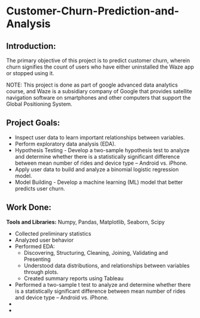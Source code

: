 # Customer-Churn-Prediction-and-Analysis

## Introduction:
The primary objective of this project is to predict customer churn, wherein churn signifies the count of users who have either uninstalled the Waze app or stopped using it.

NOTE: This project is done as part of google advanced data analytics course, and Waze is a subsidiary company of Google that provides satellite navigation software on smartphones and other computers that support the Global Positioning System.

## Project Goals:

* Inspect user data to learn important relationships between variables.
* Perform exploratory data analysis (EDA).
* Hypothesis Testing - Develop a two-sample hypothesis test to analyze and determine whether there is a statistically significant difference between mean number of rides and device type – Android vs. iPhone.
* Apply user data to build and analyze a binomial logistic regression model.
* Model Building - Develop a machine learning (ML) model that better predicts user churn. 

## Work Done:
**Tools and Libraries:** Numpy, Pandas, Matplotlib, Seaborn, Scipy

* Collected preliminary statistics
* Analyzed user behavior 
* Performed EDA:
  * Discovering, Structuring, Cleaning, Joining, Validating and Presenting
  * Understood data distributions, and relationships between variables through plots.
  * Created summary reports using Tableau
* Performed a two-sample t test to analyze and determine whether there is a statistically significant difference between mean number of rides and device type – Android vs. iPhone.
*
*

